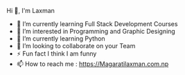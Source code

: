 Hi 👋, I'm Laxman
- 🌱 I’m currently learning Full Stack Development Courses
- 👀 I’m interested in Programming and Graphic Designing
- 🌱 I’m currently learning Python
- 💞️ I’m looking to collaborate on your Team
- ⚡ Fun fact I think I am funny
- 📫 How to reach me : https://Magaratilaxman.com.np

<!---
itsmelaxman/itsmelaxman is a ✨ special ✨ repository because its `README.md` (this file) appears on your GitHub profile.
You can click the Preview link to take a look at your changes.
--->
